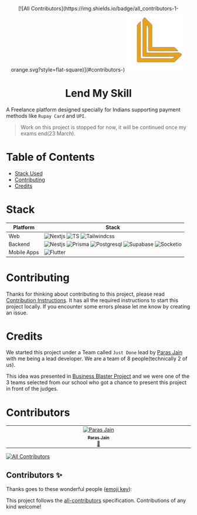 <p align="center">
<!-- ALL-CONTRIBUTORS-BADGE:START - Do not remove or modify this section -->
[![All Contributors](https://img.shields.io/badge/all_contributors-1-orange.svg?style=flat-square)](#contributors-)
<!-- ALL-CONTRIBUTORS-BADGE:END -->
<img src="./assets/lms-logo.png" />
</p>

<h1 align="center">
 Lend My Skill
</h1>


A Freelance platform designed specially for Indians supporting payment methods like `Rupay Card` and `UPI`.

> Work on this project is stopped for now, it will be continued once my exams end(23 March). 

# Table of Contents

- [Stack Used](#stack)
- [Contributing](#contributing)
- [Credits](#credits)

# Stack 

|  Platform | Stack |
|-----------|-------|
|  Web |         ![Nextjs](https://img.shields.io/badge/next.js-000000?style=for-the-badge&logo=nextdotjs&logoColor=white) ![TS](https://img.shields.io/badge/TypeScript-007ACC?style=for-the-badge&logo=typescript&logoColor=white) ![Tailwindcss](https://img.shields.io/badge/Tailwind_CSS-38B2AC?style=for-the-badge&logo=tailwind-css&logoColor=white)  |
|   Backend  |  ![Nestjs](https://img.shields.io/badge/nestjs-E0234E?style=for-the-badge&logo=nestjs&logoColor=white) ![Prisma](https://img.shields.io/badge/Prisma-3982CE?style=for-the-badge&logo=Prisma&logoColor=white) ![Postgresql](https://img.shields.io/badge/PostgreSQL-316192?style=for-the-badge&logo=postgresql&logoColor=white) ![Supabase](https://img.shields.io/badge/Supabase-181818?style=for-the-badge&logo=supabase&logoColor=white) ![Socketio](https://img.shields.io/badge/Socket.io-010101?&style=for-the-badge&logo=Socket.io&logoColor=white)   |
| Mobile Apps | ![Flutter](https://img.shields.io/badge/Flutter-02569B?style=for-the-badge&logo=flutter&logoColor=white)  |



# Contributing

Thanks for thinking about contributing to this project, please read [Contribution Instructions](/CONTRIBUTING.md). It has all the required instructions to start this project locally. If you encounter some errors please let me know by creating an issue.

# Credits

We started this project under a Team called `Just Done` lead by [Paras Jain](https://github.com/paras3048/) with me being a lead developer. We are a team of 8 people(technically 2 of us). 

This idea was presented in [Business Blaster Project](https://thebusinessblasters.in/) and we were one of the 3 teams selected from our school who got a chance to present this project in front of the judges. 

# Contributors

<!-- ALL-CONTRIBUTORS-LIST:START - Do not remove or modify this section -->
<!-- prettier-ignore-start -->
<!-- markdownlint-disable -->
<table>
  <tbody>
    <tr>
      <td align="center" valign="top" width="14.28%"><a href="https://github.com/paras3048"><img src="https://avatars.githubusercontent.com/u/113226718?v=4?s=100" width="100px;" alt="Paras Jain"/><br /><sub><b>Paras Jain</b></sub></a><br /><a href="#ideas-paras3048" title="Ideas, Planning, & Feedback">🤔</a></td>
    </tr>
  </tbody>
</table>

<!-- markdownlint-restore -->
<!-- prettier-ignore-end -->

<!-- ALL-CONTRIBUTORS-LIST:END -->


[![All Contributors](https://img.shields.io/github/all-contributors/phantomknight287/lend-my-skill?color=ee8449&style=flat-square)](#contributors)
## Contributors ✨

Thanks goes to these wonderful people ([emoji key](https://allcontributors.org/docs/en/emoji-key)):

<!-- ALL-CONTRIBUTORS-LIST:START - Do not remove or modify this section -->
<!-- prettier-ignore-start -->
<!-- markdownlint-disable -->
<!-- markdownlint-restore -->
<!-- prettier-ignore-end -->
<!-- ALL-CONTRIBUTORS-LIST:END -->

This project follows the [all-contributors](https://github.com/all-contributors/all-contributors) specification. Contributions of any kind welcome!